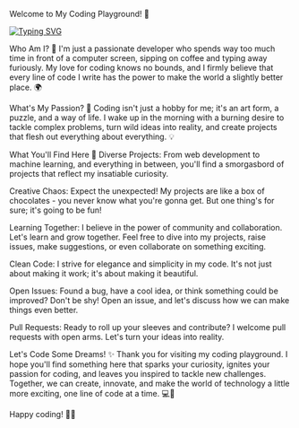 Welcome to My Coding Playground! 🚀

<a href="https://git.io/typing-svg"><img src="https://readme-typing-svg.demolab.com?font=Fira+Code&pause=1000&width=435&lines=Hey+there%2C+fellow+code+enthusiast!;I'm+Mariam!;Welcome+to+my+GitHub+repository%2C;where+the+magic+of+coding+and+;my+love+for+problem-solving+collide+;in+a+glorious+explosion+of+creativity!+%F0%9F%8C%9F" alt="Typing SVG" /></a>

Who Am I? 🤖
I'm just a passionate developer who spends way too much time in front of a computer screen, sipping on coffee and typing away furiously. My love for coding knows no bounds, and I firmly believe that every line of code I write has the power to make the world a slightly better place. 🌍

What's My Passion? 🚀
Coding isn't just a hobby for me; it's an art form, a puzzle, and a way of life. I wake up in the morning with a burning desire to tackle complex problems, turn wild ideas into reality, and create projects that flesh out everything about everything. 💡

What You'll Find Here 🎁
Diverse Projects: From web development to machine learning, and everything in between, you'll find a smorgasbord of projects that reflect my insatiable curiosity.

Creative Chaos: Expect the unexpected! My projects are like a box of chocolates - you never know what you're gonna get. But one thing's for sure; it's going to be fun!

Learning Together: I believe in the power of community and collaboration. Let's learn and grow together. Feel free to dive into my projects, raise issues, make suggestions, or even collaborate on something exciting.

Clean Code: I strive for elegance and simplicity in my code. It's not just about making it work; it's about making it beautiful.


Open Issues: Found a bug, have a cool idea, or think something could be improved? Don't be shy! Open an issue, and let's discuss how we can make things even better.

Pull Requests: Ready to roll up your sleeves and contribute? I welcome pull requests with open arms. Let's turn your ideas into reality.

Let's Code Some Dreams! ✨
Thank you for visiting my coding playground. I hope you'll find something here that sparks your curiosity, ignites your passion for coding, and leaves you inspired to tackle new challenges. Together, we can create, innovate, and make the world of technology a little more exciting, one line of code at a time. 💻🌟

Happy coding! 🚀🤖
